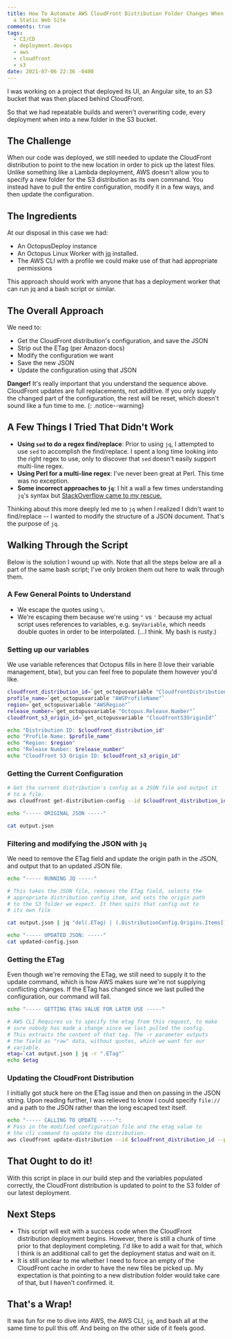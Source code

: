 ```yaml
---
title: How To Automate AWS CloudFront Distribution Folder Changes When Deploying
  a Static Web Site
comments: true
tags:
  - CI/CD
  - deployment.devops
  - aws
  - cloudfront
  - s3
date: 2021-07-06 22:36 -0400
---
```

I was working on a project that deployed its UI, an Angular site, to an S3 bucket that was then placed behind CloudFront.

So that we had repeatable builds and weren't overwriting code, every deployment when into a new folder in the S3 bucket.

## The Challenge

When our code was deployed, we still needed to update the CloudFront distribution to point to the new location in order to pick up the latest files. Unlike something like a Lambda deployment, AWS doesn't allow you to specify a new folder for the S3 distribution as its own command. You instead have to pull the entire configuration, modify it in a few ways, and then update the configuration.

## The Ingredients

At our disposal in this case we had:

* An OctopusDeploy instance
* An Octopus Linux Worker with [jq](https://stedolan.github.io/jq/) installed.
* The AWS CLI with a profile we could make use of that had appropriate permissions

This approach should work with anyone that has a deployment worker that can run jq and a bash script or similar.

## The Overall Approach

We need to:

* Get the CloudFront distribution's configuration, and save the JSON
* Strip out the ETag (per Amazon docs)
* Modify the configuration we want
* Save the new JSON
* Update the configuration using that JSON

**Danger!** It's really important that you understand the sequence above. CloudFront updates are full replacements, not additive. If you only supply the changed part of the configuration, the rest will be reset, which doesn't sound like a fun time to me.
{: .notice--warning}

## A Few Things I Tried That Didn't Work

* **Using `sed` to do a regex find/replace**: Prior to using `jq`, I attempted to use `sed` to accomplish the find/replace. I spent a long time looking into the right regex to use, only to discover that `sed` doesn't easily support multi-line regex.
* **Using Perl for a multi-line regex**: I've never been great at Perl. This time was no exception.
* **Some incorrect approaches to `jq`**: I hit a wall a few times understanding `jq`'s syntax but [StackOverflow came to my rescue.](https://stackoverflow.com/questions/68074046/how-can-i-output-the-whole-document-in-jq-while-replacing-an-item-based-on-a-fie/68074394)

Thinking about this more deeply led me to `jq` when I realized I didn't want to find/replace -- I wanted to modify the structure of a JSON document. That's the purpose of `jq`.

## Walking Through the Script

Below is the solution I wound up with. Note that all the steps below are all a part of the same bash script; I've only broken them out here to walk through them.

### A Few General Points to Understand

* We escape the quotes using `\`.
* We're escaping them because we're using `"` vs `'` because my actual script uses references to variables, e.g. `$myVariable`, which needs double quotes in order to be interpolated. (...I think. My bash is rusty.)

### Setting up our variables

We use variable references that Octopus fills in here (I love their variable management, btw), but you can feel free to populate them however you'd like.

```bash
cloudfront_distribution_id=`get_octopusvariable "CloudfrontDistributionId"`
profile_name=`get_octopusvariable "AWSProfileName"`
region=`get_octopusvariable "AWSRegion"`
release_number=`get_octopusvariable "Octopus.Release.Number"`
cloudfront_s3_origin_id=`get_octopusvariable "CloudfrontS3OriginId"`

echo "Distribution ID: $cloudfront_distribution_id"
echo "Profile Name: $profile_name"
echo "Region: $region"
echo "Release Number: $release_number"
echo "Cloudfront S3 Origin ID: $cloudfront_s3_origin_id"
```

### Getting the Current Configuration

```bash
# Get the current distribution's config as a JSON file and output it 
# to a file.
aws cloudfront get-distribution-config --id $cloudfront_distribution_id --profile $profile_name --region $region > output.json

echo "----- ORIGINAL JSON -----"

cat output.json
```

### Filtering and modifying the JSON with `jq`

We need to remove the ETag field and update the origin path in the JSON, and output that to an updated JSON file.

```bash
echo "----- RUNNING JQ -----"

# This takes the JSON file, removes the ETag field, selects the 
# appropriate distribution config item, and sets the origin path 
# to the S3 folder we expect. It then spits that config out to 
# its own file

cat output.json | jq "del(.ETag) | (.DistributionConfig.Origins.Items[] | select(.Id == \"$cloudfront_s3_origin_id\")).OriginPath = \"/$release_number\" | .DistributionConfig" > updated-config.json

echo "----- UPDATED JSON: -----"
cat updated-config.json
```

### Getting the ETag

Even though we're removing the ETag, we still need to supply it to the update command, which is how AWS makes sure we're not supplying conflicting changes. If the ETag has changed since we last pulled the configuration, our command will fail.

```bash
echo "----- GETTING ETAG VALUE FOR LATER USE -----"

# AWS CLI Requires us to specify the etag from this request, to make 
# sure nobody has made a change since we last pulled the config.
# This extracts the content of that tag. The -r parameter outputs
# the field as "raw" data, without quotes, which we want for our
# variable.
etag=`cat output.json | jq -r ".ETag"`
echo $etag
```

### Updating the CloudFront Distribution

I initially got stuck here on the ETag issue and then on passing in the JSON string. Upon reading further, I was relieved to know I could specify `file://` and a path to the JSON rather than the long escaped text itself.

```bash
echo "----- CALLING TO UPDATE -----":
# Pass in the modified configuration file and the etag value to
# the cli command to update the distribution.
aws cloudfront update-distribution --id $cloudfront_distribution_id --profile $profile_name --region $region --if-match="$etag" --distribution-config file://updated-config.json
```

## That Ought to do it!

With this script in place in our build step and the variables populated correctly, the CloudFront distribution is updated to point to the S3 folder of our latest deployment.

## Next Steps

* This script will exit with a success code when the CloudFront distribution deployment begins. However, there is still a chunk of time prior to that deployment completing. I'd like to add a wait for that, which I think is an additional call to get the deployment status and wait on it.
* It is still unclear to me whether I need to force an empty of the CloudFront cache in order to have the new files be picked up. My expectation is that pointing to a new distribution folder would take care of that, but I haven't confirmed. it.

## That's a Wrap!

It was fun for me to dive into AWS, the AWS CLI, `jq`, and bash all at the same time to pull this off. And being on the other side of it feels good.
